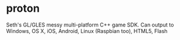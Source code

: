 # proton
Seth's GL/GLES messy multi-platform C++ game SDK.  Can output to Windows, OS X,  iOS, Android, Linux (Raspbian too), HTML5, Flash
